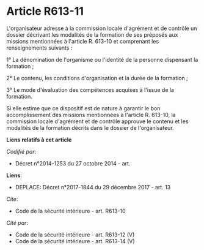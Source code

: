 # Article R613-11

L'organisateur adresse à la commission  locale d'agrément et de contrôle un dossier décrivant les modalités de la formation
de ses préposés aux missions mentionnées à l'article R. 613-10 et comprenant les renseignements suivants : 

1° La dénomination de l'organisme ou l'identité de la personne dispensant la formation ; 

2° Le contenu, les conditions d'organisation et la durée de la formation ; 

3° Le mode d'évaluation des compétences acquises à l'issue de la formation. 

Si elle estime que ce dispositif est de nature à garantir le bon accomplissement des missions mentionnées à l'article R.
613-10, la commission  locale d'agrément et de contrôle approuve le contenu et les modalités de la formation décrits dans le
dossier de l'organisateur.

**Liens relatifs à cet article**

_Codifié par_:

  - Décret n°2014-1253 du 27 octobre 2014 - art.

**Liens**:

  - DEPLACE: Décret n°2017-1844 du 29 décembre 2017 - art. 13

_Cite_:

  - Code de la sécurité intérieure - art. R613-10

_Cité par_:

  - Code de la sécurité intérieure - art. R613-12 (V)
  - Code de la sécurité intérieure - art. R613-14 (V)
